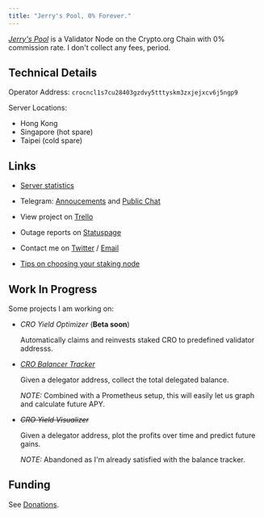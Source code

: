 ```yaml
---
title: "Jerry's Pool, 0% Forever."
---
```

[*Jerry's Pool*](https://crypto.org/explorer/validator/crocncl1s7cu28403gzdvy5tttyskm3zxjejxcv6j5ngp9) is a Validator Node on the Crypto.org Chain with 0% commission rate.
I don't collect any fees, period.

## Technical Details

Operator Address: `crocncl1s7cu28403gzdvy5tttyskm3zxjejxcv6j5ngp9`

Server Locations:

* Hong Kong
* Singapore (hot spare)
* Taipei (cold spare)

## Links

* [Server statistics](/stats/)

* Telegram: [Annoucements](https://t.me/jerryspool) and [Public Chat](https://t.me/jerrys_poolside)

* View project on [Trello](https://trello.com/b/4VodUm8P)

* Outage reports on [Statuspage](https://jerrys-pool.statuspage.io/)

* Contact me on [Twitter](https://twitter.com/zanglang) / [Email](mailto:jerry@libcoffee.net)

* [Tips on choosing your staking node](https://www.reddit.com/r/Crypto_com/comments/mdgda8/tip_choose_your_staking_node_wisely/)

## Work In Progress

Some projects I am working on:

* _CRO Yield Optimizer_ (**Beta soon**)

  Automatically claims and reinvests staked CRO to predefined validator addresss.

* [_CRO Balancer Tracker_](https://github.com/zanglang/crypto-org-delegator-exporter)

  Given a delegator address, collect the total delegated balance.

  *NOTE:* Combined with a Prometheus setup, this will easily let us graph and calculate future APY.

* ~~_CRO Yield Visualizer_~~

  Given a delegator address, plot the profits over time and predict future gains.

  *NOTE:* Abandoned as I'm already satisfied with the balance tracker.

## Funding

See [Donations](/donate/).
